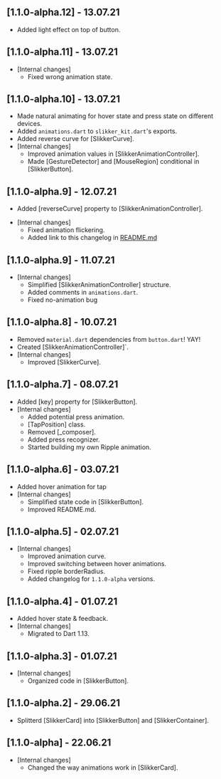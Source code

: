 ## [1.1.0-alpha.12] - 13.07.21
* Added light effect on top of button.

## [1.1.0-alpha.11] - 13.07.21
* [Internal changes]
  - Fixed wrong animation state.

## [1.1.0-alpha.10] - 13.07.21
* Made natural animating for hover state and press state on different devices.
* Added `animations.dart` to `slikker_kit.dart`'s exports.
* Added reverse curve for [SlikkerCurve].
* [Internal changes]
  - Improved animation values in [SlikkerAnimationController].
  - Made [GestureDetector] and [MouseRegion] conditional in [SlikkerButton].

## [1.1.0-alpha.9] - 12.07.21
- Added [reverseCurve] property to [SlikkerAnimationController].
* [Internal changes]
  - Fixed animation flickering.
  - Added link to this changelog in [README.md](README.md)

## [1.1.0-alpha.9] - 11.07.21
* [Internal changes]
  - Simplified [SlikkerAnimationController] structure.
  - Added comments in `animations.dart`.
  - Fixed no-animation bug

## [1.1.0-alpha.8] - 10.07.21
* Removed `material.dart` dependencies from `button.dart`! YAY!
* Created [SlikkerAnimationController]`.
* [Internal changes]
  - Improved [SlikkerCurve].

## [1.1.0-alpha.7] - 08.07.21
* Added [key] property for [SlikkerButton].
* [Internal changes]
  - Added potential press animation.
  - [TapPosition] class.
  - Removed [_composer].
  - Added press recognizer.
  - Started building my own Ripple animation.

## [1.1.0-alpha.6] - 03.07.21
* Added hover animation for tap
* [Internal changes]
  - Simplified state code in [SlikkerButton].
  - Improved README.md.

## [1.1.0-alpha.5] - 02.07.21
* [Internal changes]
  - Improved animation curve.
  - Improved switching between hover animations.
  - Fixed ripple borderRadius.
  - Added changelog for `1.1.0-alpha` versions.

## [1.1.0-alpha.4] - 01.07.21
* Added hover state & feedback.
* [Internal changes]
  - Migrated to Dart 1.13.

## [1.1.0-alpha.3] - 01.07.21
* [Internal changes]
  - Organized code in [SlikkerButton].

## [1.1.0-alpha.2] - 29.06.21
* Splitterd [SlikkerCard] into [SlikkerButton] and [SlikkerContainer].

## [1.1.0-alpha] - 22.06.21
* [Internal changes]
  - Changed the way animations work in [SlikkerCard].
